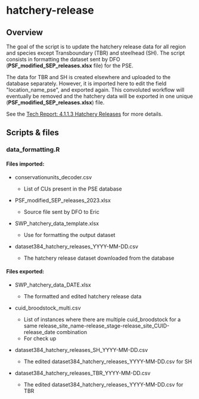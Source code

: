 
# hatchery-release

## Overview

The goal of the script is to update the hatchery release data for all region 
and species except Transboundary (TBR) and steelhead (SH). The script consists
in formatting the dataset sent by DFO (**PSF_modified_SEP_releases.xlsx** file) for
the PSE.

The data for TBR and SH is created elsewhere and uploaded to the database 
separately. However, it is imported here to edit the field "location_name_pse", 
and exported again. This convoluted workflow will eventually be removed and 
the hatchery data will be exported in one unique (**PSF_modified_SEP_releases.xlsx**)
file.

See the [Tech Report: 4.1.1.3 Hatchery Releases](https://bookdown.org/salmonwatersheds/tech-report/analytical-approach.html#benchmarks-biostatus) for more details.


## Scripts & files

### data_formatting.R

#### Files imported:

* conservationunits_decoder.csv
  - List of CUs present in the PSE database

* PSF_modified_SEP_releases_2023.xlsx         
  - Source file sent by DFO to Eric

* SWP_hatchery_data_template.xlsx             
  - Use for formatting the output dataset
  
* dataset384_hatchery_releases_YYYY-MM-DD.csv
  - The hatchery release dataset downloaded from the database


#### Files exported:

* SWP_hatchery_data_DATE.xlsx
  - The formatted and edited hatchery release data

* cuid_broodstock_multi.csv
  - List of instances where there are multiple cuid_broodstock for a same release_site_name-release_stage-release_site_CUID-release_date combination
  - For check up

* dataset384_hatchery_releases_SH_YYYY-MM-DD.csv
  - The edited dataset384_hatchery_releases_YYYY-MM-DD.csv for SH

* dataset384_hatchery_releases_TBR_YYYY-MM-DD.csv
  - The edited dataset384_hatchery_releases_YYYY-MM-DD.csv for TBR

